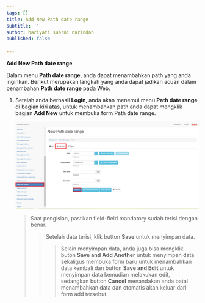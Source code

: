 ```yaml
---
tags: []
title: Add New Path date range
subtitle: ''
author: hariyati suarni nurindah
published: false

---
```

**Add New Path date range**

Dalam menu **Path date range**, anda dapat menambahkan path yang anda inginkan. Berikut merupakan langkah yang anda dapat jadikan acuan dalam penambahan **Path date range** pada Web.

1. Setelah anda berhasil **Login**, anda akan menemui menu **Path date range** di bagian kiri atas, untuk menambahkan path anda dapat mengklik bagian **Add New** untuk membuka form Path date range.

   ![](/uploads/pathdate2.PNG)

   > Saat pengisian, pastikan field-field mandatory sudah terisi dengan benar.
   >
   > > Setelah data terisi, klik button **Save** untuk menyimpan data.
   > >
   > > > Selain menyimpan data, anda juga bisa mengklik buton **Save and Add Another** untuk menyimpan data sekaligus membuka form baru untuk menambahkan data kembali dan button **Save and Edit** untuk menyimpan data kemudian melakukan edit, sedangkan button **Cancel** menandakan anda batal menambahkan data dan otomatis akan keluar dari form add tersebut.